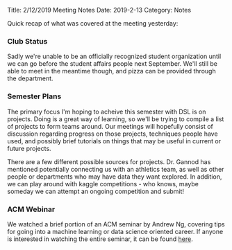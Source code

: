 Title: 2/12/2019 Meeting Notes
Date: 2019-2-13
Category: Notes

Quick recap of what was covered at the meeting yesterday: 

### Club Status

Sadly we're unable to be an officially recognized student organization until we
can go before the student affairs people next September. We'll still be able to
meet in the meantime though, and pizza can be provided through the department.

### Semester Plans

The primary focus I'm hoping to acheive this semester with DSL is on projects.
Doing is a great way of learning, so we'll be trying to compile a list of
projects to form teams around. Our meetings will
hopefully consist of discussion regarding progress on those projects, techniques
people have used, and possibly brief tutorials on things that may be useful in
current or future projects.

There are a few different possible sources for projects. Dr. Gannod has
mentioned potentially connecting us with an athletics team, as well as other
people or departments who may have data they want explored. In addition, we can
play around with kaggle competitions - who knows, maybe someday we can attempt
an ongoing competition and submit!

### ACM Webinar

We watched a brief portion of an ACM seminar by Andrew Ng, covering tips for
going into a machine learning or data science oriented career. If anyone is
interested in watching the entire seminar, it can be found
[here](https://www.youtube.com/watch?v=4kiHsIaK9_w).
